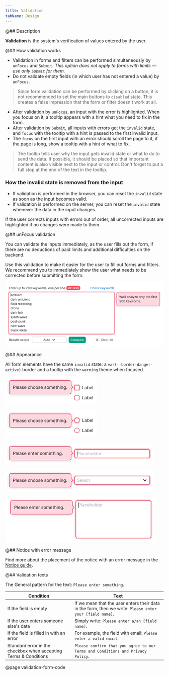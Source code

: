 ```yaml
---
title: Validation
tabName: Design
---
```


@## Description

**Validation** is the system's verification of values entered by the user.

@## How validation works

- Validation in forms and filters can be performed simultaneously by `unFocus` and `Submit`. _This option does not apply to forms with limits — use only `Submit` for them._
- Do not validate empty fields (in which user has not entered a value) by `unFocus`.

> Since form validation can be performed by clicking on a button, it is not recommended to set the main buttons to `disabled` state. This creates a false impression that the form or filter doesn't work at all.

- After validation by `unFocus`, an input with the error is highlighted. When you focus on it, a tooltip appears with a hint what you need to fix in the form.
- After validation by `Submit`, all inputs with errors get the `invalid` state, and `focus` with the tooltip with a hint is passed to the first invalid input.
- The `focus` on the first input with an error should scroll the page to it, if the page is long, show a tooltip with a hint of what to fix.

> The tooltip tells user why the input gets invalid state or what to do to send the data. If possible, it should be placed so that important content is also visible next to the input or control. Don't forget to put a full stop at the end of the text in the tooltip.

### How the invalid state is removed from the input

- If validation is performed in the browser, you can reset the `invalid` state as soon as the input becomes valid.
- If validation is performed on the server, you can reset the `invalid` state whenever the data in the input changes.

If the user corrects inputs with errors out of order, all uncorrected inputs are highlighted if no changes were made to them.

@## unFocus validation

You can validate the inputs immediately, as the user fills out the form, if there are no deductions of paid limits and additional difficulties on the backend.

Use this validation to make it easier for the user to fill out forms and filters. We recommend you to immediately show the user what needs to be corrected before submitting the form.

![](static/immediate-validation.png)

@## Appearance

All form elements have the same `invalid` state: a `var(--border-danger-active)` border and a tooltip with the `warning` theme when focused.

![](./static/checkbox-validation.png)

![](./static/radio-validation.png)

![](./static/input-validation.png)

![](./static/select-validation.png)

![](./static/textarea-validation.png)

@## Notice with error message

Find more about the placement of the notice with an error message in the [Notice guide](/components/notice/).

@## Validation texts

The General pattern for the text: `Please enter something`.

| Condition                                                        | Text                                                                                                     |
| ---------------------------------------------------------------- | -------------------------------------------------------------------------------------------------------- |
| If the field is empty                                            | If we mean that the user enters their data in the form, then we write: `Please enter your [field name]`. |
| If the user enters someone else's data                           | Simply write: `Please enter a/an [field name]`.                                                          |
| If the field is filled in with an error                          | For example, the field with email: `Please enter a valid email`.                                         |
| Standard error in the checkbox when accepting Terms & Conditions | `Please confirm that you agree to our Terms and Conditions and Privacy Policy`.                          |

@page validation-form-code
